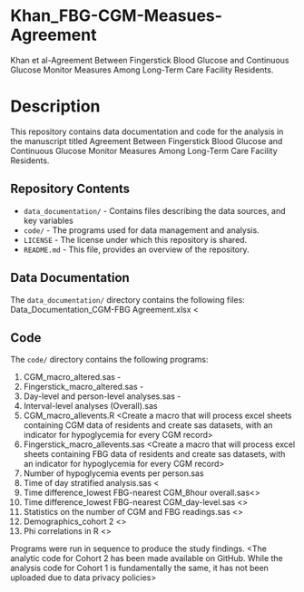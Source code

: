 # Khan_FBG-CGM-Measues-Agreement
Khan et al-Agreement Between Fingerstick Blood Glucose and Continuous Glucose Monitor Measures Among Long-Term Care Facility Residents.

# Description
This repository contains data documentation and code for the analysis in the manuscript titled Agreement Between Fingerstick Blood Glucose and Continuous Glucose Monitor Measures Among Long-Term Care Facility Residents.
## Repository Contents
- `data_documentation/` - Contains files describing the data sources, and key variables
- `code/` - The programs used for data management and analysis.
- `LICENSE` - The license under which this repository is shared.
- `README.md` - This file, provides an overview of the repository.
## Data Documentation
The `data_documentation/` directory contains the following files:
Data_Documentation_CGM-FBG Agreement.xlsx <

## Code
The `code/` directory contains the following programs:
 1. CGM_macro_altered.sas - <Create day-level and day-interval level CGM datasets for each person>
 2. Fingerstick_macro_altered.sas - <Create day-level and day-interval level fingersticks datasets for all residents combined>
 3. Day-level and person-level analyses.sas - <Conduct day- and person-level analysis of CGM and fingerstick data>
 4. Interval-level analyses (Overall).sas <Conduct interval- level analysis of CGM and fingerstick data>
 5. CGM_macro_allevents.R <Create a macro that will process excel sheets containing CGM data of residents and create sas datasets, with an indicator for hypoglycemia for every CGM record>
 6. Fingerstick_macro_allevents.sas <Create a macro that will process excel sheets containing FBG data of residents and create sas datasets, with an indicator for hypoglycemia for every CGM record>
 7. Number of hypoglycemia events per person.sas <Calculate the number of hypoglycemia events per resident captured by CGM and FBG and create a scatter plot>
 8. Time of day stratified analysis.sas <
 9. Time difference_lowest FBG-nearest CGM_8hour overall.sas<>
 10. Time difference_lowest FBG-nearest CGM_day-level.sas <>
 11. Statistics on the number of CGM and FBG readings.sas <>
 12. Demographics_cohort 2 <>
 13. Phi correlations in R <>

Programs were run in sequence to produce the study findings.
<The analytic code for Cohort 2 has been made available on GitHub. While the analysis code for Cohort 1 is fundamentally the same, it has not been uploaded due to data privacy policies>
